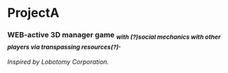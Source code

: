 # **ProjectA**
### **WEB-active 3D manager game** *<sub>with (?)social mechanics with other players via transpassing resources(?)</sub>*.
*Inspired by Lobotomy Corporation.*

